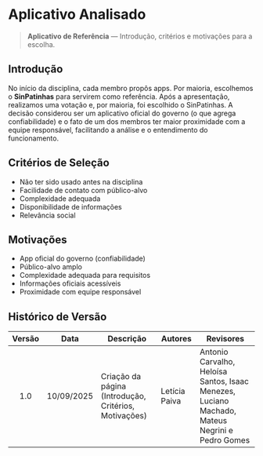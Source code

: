 # Aplicativo Analisado

> **Aplicativo de Referência** — Introdução, critérios e motivações para a escolha.

## Introdução
No início da disciplina, cada membro propôs apps. Por maioria, escolhemos o **SinPatinhas** para servirem como referência. Após a apresentação, realizamos uma votação e, por maioria, foi escolhido o SinPatinhas. A decisão considerou ser um aplicativo oficial do governo (o que agrega confiabilidade) e o fato de um dos membros ter maior proximidade com a equipe responsável, facilitando a análise e o entendimento do funcionamento.

## Critérios de Seleção
- Não ter sido usado antes na disciplina
- Facilidade de contato com público-alvo
- Complexidade adequada
- Disponibilidade de informações
- Relevância social

## Motivações
- App oficial do governo (confiabilidade)
- Público-alvo amplo
- Complexidade adequada para requisitos
- Informações oficiais acessíveis
- Proximidade com equipe responsável

## Histórico de Versão
| Versão |    Data    | Descrição                                             | Autores       | Revisores                                                                                      |
| :----: | :--------: | ----------------------------------------------------- | ------------- | ---------------------------------------------------------------------------------------------- |
|  1.0   | 10/09/2025 | Criação da página (Introdução, Critérios, Motivações) | Letícia Paiva | Antonio Carvalho, Heloísa Santos, Isaac Menezes, Luciano Machado, Mateus Negrini e Pedro Gomes |

